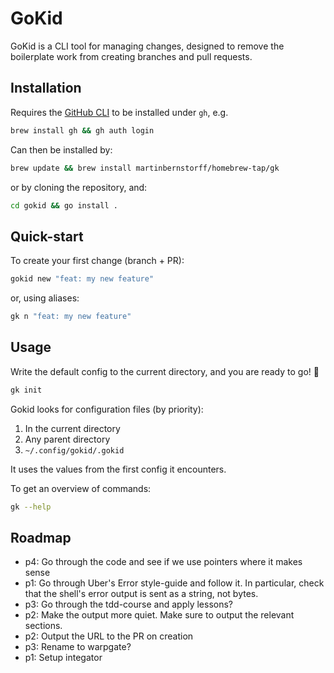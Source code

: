# GoKid

GoKid is a CLI tool for managing changes, designed to remove the boilerplate work from creating branches and pull requests.

## Installation
Requires the [GitHub CLI](https://cli.github.com/) to be installed under `gh`, e.g.

```bash
brew install gh && gh auth login
```

Can then be installed by:

```bash
brew update && brew install martinbernstorff/homebrew-tap/gk
```

or by cloning the repository, and:

```bash
cd gokid && go install .
```

## Quick-start

To create your first change (branch + PR):

```bash
gokid new "feat: my new feature"
```

or, using aliases:

```bash
gk n "feat: my new feature"
```

## Usage
Write the default config to the current directory, and you are ready to go! 🚀

```bash
gk init
```

Gokid looks for configuration files (by priority): 
1. In the current directory
2. Any parent directory
3. `~/.config/gokid/.gokid` 

It uses the values from the first config it encounters.

To get an overview of commands:

```bash
gk --help
```

## Roadmap
* p4: Go through the code and see if we use pointers where it makes sense
* p1: Go through Uber's Error style-guide and follow it. In particular, check that the shell's error output is sent as a string, not bytes.
* p3: Go through the tdd-course and apply lessons?
* p2: Make the output more quiet. Make sure to output the relevant sections.
* p2: Output the URL to the PR on creation
* p3: Rename to warpgate?
* p1: Setup integator